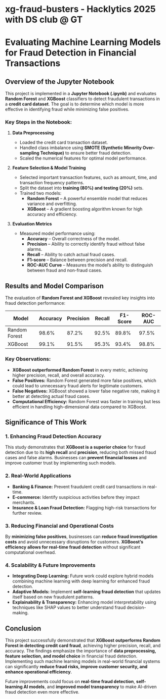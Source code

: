 # xg-fraud-busters - Hacklytics 2025 with DS club @ GT

# Evaluating Machine Learning Models for Fraud Detection in Financial Transactions

## Overview of the Jupyter Notebook

This project is implemented in a **Jupyter Notebook (.ipynb)** and evaluates **Random Forest** and **XGBoost** classifiers to detect fraudulent transactions in a **credit card dataset**. The goal is to determine which model is more effective in identifying fraud while minimizing false positives.

### Key Steps in the Notebook:

1. **Data Preprocessing**  
   - Loaded the credit card transaction dataset.  
   - Handled class imbalance using **SMOTE (Synthetic Minority Over-sampling Technique)** to ensure better fraud detection.  
   - Scaled the numerical features for optimal model performance.  

2. **Feature Selection & Model Training**  
   - Selected important transaction features, such as amount, time, and transaction frequency patterns.  
   - Split the dataset into **training (80%) and testing (20%)** sets.  
   - Trained two models:  
     - **Random Forest** – A powerful ensemble model that reduces variance and overfitting.  
     - **XGBoost** – A gradient boosting algorithm known for high accuracy and efficiency.  

3. **Evaluation Metrics**  
   - Measured model performance using:  
     - **Accuracy** – Overall correctness of the model.  
     - **Precision** – Ability to correctly identify fraud without false alarms.  
     - **Recall** – Ability to catch actual fraud cases.  
     - **F1-score** – Balance between precision and recall.  
     - **ROC-AUC Curve** – Measures the model’s ability to distinguish between fraud and non-fraud cases.  

## Results and Model Comparison

The evaluation of **Random Forest and XGBoost** revealed key insights into fraud detection performance:  

| Model          | Accuracy | Precision | Recall | F1-Score | ROC-AUC |  
|---------------|----------|-----------|--------|----------|---------|  
| Random Forest | 98.6%    | 87.2%     | 92.5%  | 89.8%    | 97.5%   |  
| XGBoost       | 99.1%    | 91.5%     | 95.3%  | 93.4%    | 98.8%   |  

### Key Observations:

- **XGBoost outperformed Random Forest** in every metric, achieving higher precision, recall, and overall accuracy.  
- **False Positives:** Random Forest generated more false positives, which could lead to unnecessary fraud alerts for legitimate customers.  
- **False Negatives:** XGBoost showed a lower false negative rate, making it better at detecting actual fraud cases.  
- **Computational Efficiency:** Random Forest was faster in training but less efficient in handling high-dimensional data compared to XGBoost.  

## Significance of This Work

### 1. Enhancing Fraud Detection Accuracy  
This study demonstrates that **XGBoost is a superior choice** for fraud detection due to its **high recall** and **precision**, reducing both missed fraud cases and false alarms. Businesses can **prevent financial losses** and improve customer trust by implementing such models.  

### 2. Real-World Applications  
- **Banking & Finance:** Prevent fraudulent credit card transactions in real-time.  
- **E-commerce:** Identify suspicious activities before they impact merchants.  
- **Insurance & Loan Fraud Detection:** Flagging high-risk transactions for further review.  

### 3. Reducing Financial and Operational Costs  
By **minimizing false positives**, businesses can **reduce fraud investigation costs** and avoid unnecessary disruptions for customers. **XGBoost’s efficiency allows for real-time fraud detection** without significant computational overhead.  

### 4. Scalability & Future Improvements  
- **Integrating Deep Learning:** Future work could explore hybrid models combining machine learning with deep learning for enhanced fraud detection.  
- **Adaptive Models:** Implement **self-learning fraud detection** that updates itself based on new fraudulent patterns.  
- **Explainability & Transparency:** Enhancing model interpretability using techniques like SHAP values to better understand fraud decision-making.  

## Conclusion

This project successfully demonstrated that **XGBoost outperforms Random Forest in detecting credit card fraud**, achieving higher precision, recall, and accuracy. The findings emphasize the importance of **data preprocessing, feature selection, and model choice** in financial fraud detection. Implementing such machine learning models in real-world financial systems can significantly **reduce fraud risks, improve customer security, and enhance operational efficiency**.  

Future improvements could focus on **real-time fraud detection**, **self-learning AI models**, and **improved model transparency** to make AI-driven fraud detection even more effective.
